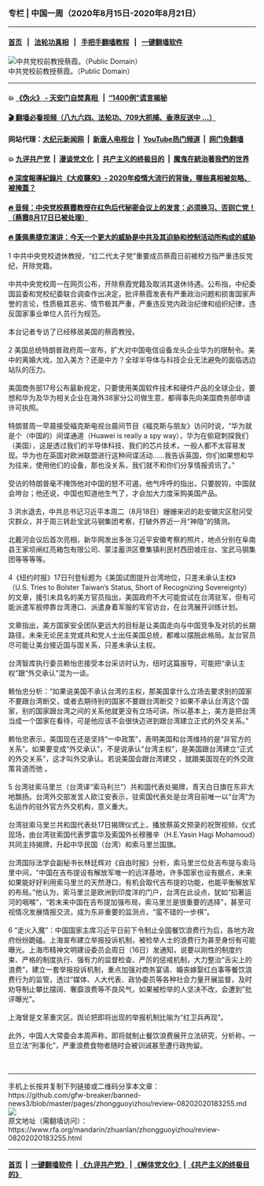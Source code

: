 ### 专栏 | 中国一周（2020年8月15日-2020年8月21日） 
------------------------

#### [首页](https://github.com/gfw-breaker/banned-news3/blob/master/README.md) &nbsp;&nbsp;|&nbsp;&nbsp; [法轮功真相](https://github.com/begood0513/basic/blob/master/README.md)  &nbsp;&nbsp;|&nbsp;&nbsp; [手把手翻墙教程](https://github.com/gfw-breaker/guides/wiki)  &nbsp;&nbsp;|&nbsp;&nbsp; [一键翻墙软件](https://github.com/gfw-breaker/nogfw/blob/master/README.md)  



<div id="headerimg">
 <img alt="中共党校前教授蔡霞。（Public Domain）" src="https://www.rfa.org/mandarin/yataibaodao/zhengzhi/wy-08202020152013.html/145656395256d166f004d53.jpg/@@images/b073da9a-2df7-4b6e-9bd4-9c12699c4cbe.jpeg" title="中共党校前教授蔡霞。（Public Domain）"/>
 <div id="headerimgcontents">
  <div id="headerimgcaption">
   <span>
    中共党校前教授蔡霞。（Public Domain）
   </span>
   <!-- zoomattribute -->
  </div>
  <!-- headerimgcaption -->
 </div>
 <!-- headerimagecontents -->
</div>

<hr/>


#### 💥 [《伪火》 - 天安门自焚真相 ](http://141.164.51.119:10000/videos/blog/weihuo.html)&nbsp; |&nbsp; [“1400例”谎言揭秘  ](http://141.164.51.119:10000/videos/blog/jiexi1400.html)

#### [ 🎬  翻墙必看视频（八九六四、法轮功、709大抓捕、香港反送中 ...）](https://github.com/gfw-breaker/links/blob/master/banned.md)

#### 网站代理：[大纪元新闻网](http://167.172.10.89:10080/gb/) &nbsp;|&nbsp; [新唐人电视台](http://167.172.10.89:8808/gb/)  &nbsp;|&nbsp; [YouTube热门频道](http://158.247.203.241/youtube.html) &nbsp;|&nbsp; [网门免翻墙](http://158.247.203.241:11000/show.aspx?name=ogHome)

#### 💥 [九评共产党](http://141.164.51.119:10000/videos/res/jiuping/)&nbsp; |&nbsp; [漫谈党文化](http://141.164.51.119:10000/videos/res/mtdwh/)&nbsp; |&nbsp; [共产主义的终极目的](http://141.164.51.119:10000/videos/res/zjmd/)&nbsp; |&nbsp; [魔鬼在統治著我們的世界](http://141.164.51.119:10000/videos/res/TheSpecter/)  

#### [ 🔥  深度報導紀錄片《大疫襲來》- 2020年疫情大流行的背後，哪些真相被忽略、被掩蓋？](http://141.164.51.119:10000/videos/news/../corona/index.html)

#### [ 🔥  音频：中央党校蔡霞教授在红色后代秘密会议上的发言：必须换习、否则亡党！（蔡霞8月17日已被处理）](http://141.164.51.119:10000/videos/news/caixia.html)

#### [ 🔥  蓬佩奥捷克演讲：今天一个更大的威胁是中共及其迫胁和控制活动所构成的威胁](http://141.164.51.119:10000/videos/news/pompeo6.html)

<div id="storytext">
 <div>
  <div class="slot_header">
  </div>
 </div>
 <p>
  1 中共中央党校退休教授，“红二代太子党”重要成员蔡霞日前被校方指严重违反党纪，开除党籍。
  <br/>
  <br/>
  中共中央党校周一在网页公布，开除蔡霞党籍及取消其退休待遇。公布指，中纪委国监委和党校纪委联合调查作出决定，批评蔡霞发表有严重政治问题和损害国家声誉的言论，性质极其恶劣、情节极其严重，严重违反党内政治纪律和组织纪律，违反国家事业单位人员行为规范。
  <br/>
  <br/>
  本台记者专访了已经移居美国的蔡霞教授。
  <br/>
  <br/>
  2 美国总统特朗普政府周一宣布，扩大对中国电信设备龙头企业华为的限制令。美中的离婚大戏，加入美方？还是中方？全球半导体与科技企业无法避免的面临选边站队的压力。
  <br/>
  <br/>
  美国商务部17号公布最新规定，只要使用美国软件技术和硬件产品的全球企业，要想和华为及华为相关企业在海外38家分公司做生意，都得事先向美国商务部申请许可执照。
  <br/>
  <br/>
  特朗普周一早晨接受福克斯电视台晨间节目《福克斯与朋友》访问时说，“华为就是个（中国的）间谍通道（Huawei is really a spy way），华为在偷窥刺探我们（美国），这是透过我们的半导体科技、我们的芯片技术，一般人都不太容易发现。华为也在英国对欧洲联盟进行这种间谍活动......我告诉英国，你们如果想和华为往来，使用他们的设备，那也没关系，我们就不和你们分享情报资讯了。”
  <br/>
  <br/>
  受访的特朗普毫不掩饰他对中国的怒不可遏，他气呼呼的指出，只要脱钩，中国就会垮台；他还说，中国也知道他生气了，才会加大力度采购美国产品。
  <br/>
  <br/>
  3 洪水退去，中共总书记习近平本周二（8月18日）姗姗来迟的赴安徽灾区慰问受灾群众，并于周三转赴宝武马钢集团考察，打破外界近一月“神隐”的猜测。
  <br/>
  <br/>
  北戴河会议后首次亮相，新华网发出多张习近平安徽考察的照片，地点分别在阜南县王家坝闸红亮箱包有限公司、蒙洼蓄洪区曹集镇利民村西田坡庄台、宝武马钢集团等等等等。
  <br/>
  <br/>
  4《纽约时报》17日刊登标题为《美国试图提升台湾地位，只差未承认主权》（U.S. Tries to Bolster Taiwan’s Status, Short of Recognizing Sovereignty）的文章，援引未具名的美方官员指出，美国政府不大可能尝试在台湾驻军，但有可能派遣军舰停靠台湾港口、派遣身着军服的军官访台，在台湾展开训练计划。
  <br/>
  <br/>
  文章指出，美方国家安全团队更远大的目标是让美国走向与中国竞争及对抗的长期路径，未来无论民主党或共和党人士出任美国总统，都难以摆脱此格局。友台官员尽可能让美台接近国与国关系，只差未承认主权。
  <br/>
  <br/>
  台湾智库执行委员赖怡忠接受本台采访时认为，纽时这篇报导，可能把“承认主权”跟“外交承认”混为一谈。
  <br/>
  <br/>
  赖怡忠分析：“如果说美国不承认台湾的主权，那美国拿什么立场去要求别的国家不要跟台湾断交，或者去期待别的国家不要跟台湾断交？如果不承认台湾这个国家，别的国家跟台湾之间的关系他就更没有立场可讲。所以基本上，美方是把台湾当成一个国家在看待，可是他应该不会很快迈进到跟台湾建立正式的外交关系。”
  <br/>
  <br/>
  赖怡忠表示，美国现在还是坚持“一中政策”，表明美国和台湾维持的是“非官方的关系”。如果要变成“外交承认”，不是说承认“台湾主权”，是美国跟台湾建立“正式的外交关系”，这才叫外交承认。若说美国会跟台湾建交 ，就跟美国现在的外交政策背道而弛 。
  <br/>
  <br/>
  5 台湾驻索马里兰（台湾译“索马利兰”）共和国代表处揭牌，青天白日旗在东非大地飘扬。台湾外交部发言人欧江安表示，驻索国代表处是台湾目前唯一以“台湾”为名运作的驻外官方外交机构，意义重大。
  <br/>
  <br/>
  台湾驻索马里兰共和国代表处17日揭牌仪式上，播放蔡英文预录的祝贺视频，仪式现场，由台湾驻索国代表罗震华及索国外长穆雅辛（H.E.Yasin Hagi Mohamoud）共同主持揭牌，升起中华民国（台湾）和索马里兰国旗。
  <br/>
  <br/>
  台湾国际法学会副秘书长林廷辉对《自由时报》分析，索马里兰位处吉布提与索马里中间，“中国在吉布提设有解放军唯一的远洋基地，许多国家也设有据点，未来如果能好好利用索马里兰的天然港口，有机会取代吉布提的功能，也能平衡解放军的布局。”他认为，索马里兰是欧洲到印度洋的门户，台湾在此设点，犹如“掐著运河的咽喉”，“若未来中国在吉布提加强布局，索马里兰是很重要的选择”，甚至可视情况发展情报交流，成为东非重要的监测点，“蛮不错的一步棋”。
  <br/>
  <br/>
  6 “走火入魔”：中国国家主席习近平日前下令制止全国餐饮浪费行为后，各地方政府纷纷跪磕。上海宣布建立举报投诉机制，被检举人士的浪费行为甚至身份有可能曝光。上海市精神文明建设委员会周日（16日）发通知，说要以刚性的制度约束、严格的制度执行、强有力的监督检查、严厉的惩戒机制，大力整治“舌尖上的浪费”，建立一套举报投诉机制，重点加强对商务宴请、婚丧嫁娶红白事等餐饮浪费行为的监管，透过“媒体、人大代表、政协委员等各种社会力量开展监督，及时劝导制止攀比摆阔、奢靡浪费等不良风气，如果被检举的人坚决不改，会遭到”批评曝光”。
  <br/>
  <br/>
  上海曾是文革重灾区。舆论把即将出现的举报机制比喻为“红卫兵再现”。
  <br/>
  <br/>
  此外，中国人大常委会本周声称，即将就制止餐饮浪费展开立法研究，分析称，一旦立法“刑事化”，严重浪费食物者随时会被训诫甚至遭行政拘留。
  <br/>
  <br/>
  <br/>
 </p>
</div>

<hr/>
手机上长按并复制下列链接或二维码分享本文章：<br/>
https://github.com/gfw-breaker/banned-news3/blob/master/pages/zhongguoyizhou/review-08202020183255.md <br/>
<a href='https://github.com/gfw-breaker/banned-news3/blob/master/pages/zhongguoyizhou/review-08202020183255.md'><img src='https://github.com/gfw-breaker/banned-news3/blob/master/pages/zhongguoyizhou/review-08202020183255.md.png'/></a> <br/>
原文地址（需翻墙访问）：https://www.rfa.org/mandarin/zhuanlan/zhongguoyizhou/review-08202020183255.html


------------------------
#### [首页](https://github.com/gfw-breaker/banned-news3/blob/master/README.md) &nbsp;|&nbsp; [一键翻墙软件](https://github.com/gfw-breaker/nogfw/blob/master/README.md) &nbsp;| [《九评共产党》](https://github.com/gfw-breaker/9ping.md/blob/master/README.md#九评之一评共产党是什么) | [《解体党文化》](https://github.com/gfw-breaker/jtdwh.md/blob/master/README.md) | [《共产主义的终极目的》](https://github.com/gfw-breaker/gczydzjmd.md/blob/master/README.md)


<img src='http://gfw-breaker.win/banned-news3/pages/zhongguoyizhou/review-08202020183255.md' width='0px' height='0px'/>